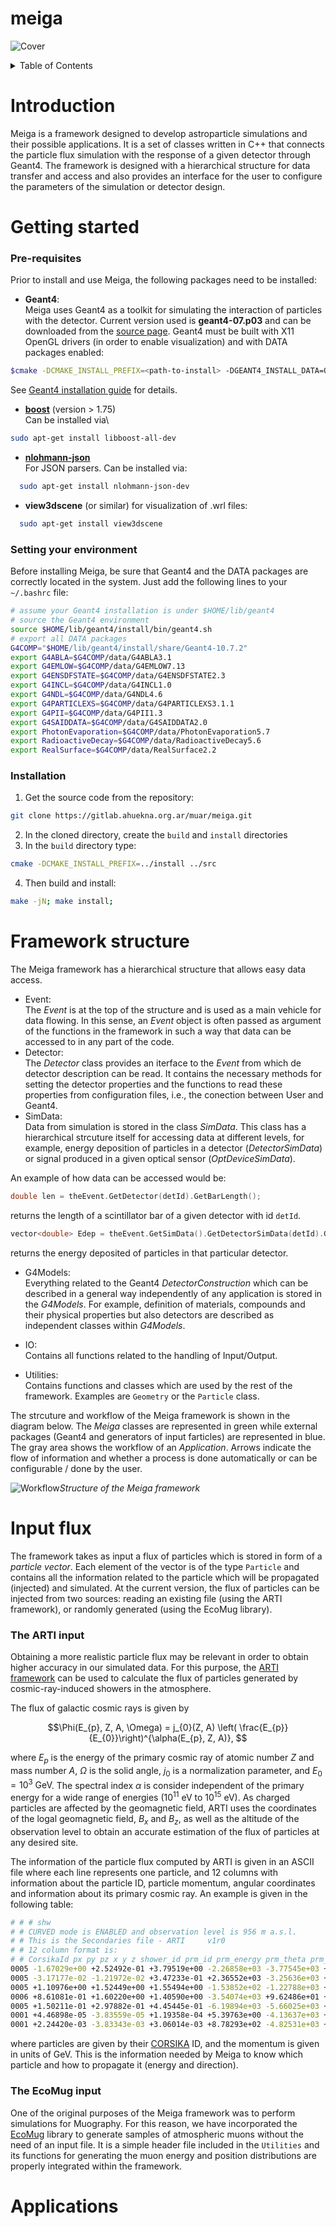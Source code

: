 # meiga

![Cover](src/Documentation/wcd.png)
<!-- TABLE OF CONTENTS -->
<details>
  <summary>Table of Contents</summary>
<br />
  <ol>
    <li><a href="#introduction">Introduction</a></li>
    <li><a href="#getting-started">Getting started</a></li>
    <li><a href="#framework-structure">Framework structure</a></li>
    <li><a href="#input-flux">Input flux</a></li>
    <li><a href="#applications">Applications</a></li>
  </ol>
</details>

# Introduction
Meiga is a framework designed to develop astroparticle simulations and their possible applications. It is a set of classes written in C++ that connects the particle flux simulation with the response of a given detector through Geant4. The framework is designed with a hierarchical structure for data transfer and access and also provides an interface for the user to configure the parameters of the simulation or detector design.

# Getting started

### Pre-requisites
Prior to install and use Meiga, the following packages need to be installed:

- **Geant4**:\
  Meiga uses Geant4 as a toolkit for simulating the interaction of particles with the detector. Current version used is **geant4-07.p03** and can be downloaded from the [source page](https://geant4.web.cern.ch/support/download_archive). Geant4 must be built with X11 OpenGL drivers (in order to enable visualization) and with DATA packages enabled:
```bash
$cmake -DCMAKE_INSTALL_PREFIX=<path-to-install> -DGEANT4_INSTALL_DATA=ON -DGEANT_USE_OPENGL_X11=ON <path-to-source>
```
  See [Geant4 installation guide](https://geant4-userdoc.web.cern.ch/UsersGuides/InstallationGuide/html/) for details.

- **[boost](https://www.boost.org/)** (version > 1.75)\
  Can be installed via\
```bash
sudo apt-get install libboost-all-dev
```

- **[nlohmann-json](https://github.com/nlohmann/json.git)** \
  For JSON parsers. Can be installed via:
```bash
  sudo apt-get install nlohmann-json-dev
```
- **view3dscene** (or similar) for visualization of .wrl files:
```bash
  sudo apt-get install view3dscene
```

### Setting your environment
Before installing Meiga, be sure that Geant4 and the DATA packages are correctly located in the system. Just add the following lines to your `~/.bashrc` file:
```bash
# assume your Geant4 installation is under $HOME/lib/geant4
# source the Geant4 environment
source $HOME/lib/geant4/install/bin/geant4.sh
# export all DATA packages
G4COMP="$HOME/lib/geant4/install/share/Geant4-10.7.2"
export G4ABLA=$G4COMP/data/G4ABLA3.1
export G4EMLOW=$G4COMP/data/G4EMLOW7.13
export G4ENSDFSTATE=$G4COMP/data/G4ENSDFSTATE2.3
export G4INCL=$G4COMP/data/G4INCL1.0
export G4NDL=$G4COMP/data/G4NDL4.6
export G4PARTICLEXS=$G4COMP/data/G4PARTICLEXS3.1.1
export G4PII=$G4COMP/data/G4PII1.3
export G4SAIDDATA=$G4COMP/data/G4SAIDDATA2.0
export PhotonEvaporation=$G4COMP/data/PhotonEvaporation5.7
export RadioactiveDecay=$G4COMP/data/RadioactiveDecay5.6
export RealSurface=$G4COMP/data/RealSurface2.2
```
### Installation

1. Get the source code from the repository:
```bash
git clone https://gitlab.ahuekna.org.ar/muar/meiga.git
``` 
2. In the cloned directory, create the `build` and `install` directories
3. In the `build` directory type:
```bash
cmake -DCMAKE_INSTALL_PREFIX=../install ../src
```
4. Then build and install:
```bash
make -jN; make install;
```

# Framework structure

The Meiga framework has a hierarchical structure that allows easy data access. 


- Event:\
The _Event_ is at the top of the structure and is used as a main vehicle for data flowing. In this sense, an _Event_ object is often passed as argument of the functions in the framework in such a way that data can be accessed to in any part of the code.
- Detector:\
The _Detector_ class provides an iterface to the _Event_ from which de detector description can be read. It contains the necessary methods for setting the detector properties and the functions to read these properties from configuration files, i.e., the conection between User and Geant4.
- SimData:\
Data from simulation is stored in the class _SimData_. This class has a hierarchical strcuture itself  for accessing data at different levels, for example, energy deposition of particles in a detector (_DetectorSimData_) or signal produced in a given optical sensor (_OptDeviceSimData_).

An example of how data can be accessed would be:

```cpp
double len = theEvent.GetDetector(detId).GetBarLength();
```

returns the length of a scintillator bar of a given detector with id `detId`.

```cpp
vector<double> Edep = theEvent.GetSimData().GetDetectorSimData(detId).GetEnergyDeposited();

```

returns the energy deposited of particles in that particular detector.

- G4Models:\
Everything related to the Geant4 _DetectorConstruction_ which can be described in a general way independently of any application is stored in the _G4Models_. For example, definition of materials, compounds and their physical properties but also detectors are described as independent classes within _G4Models_. 

- IO:\
Contains all functions related to the handling of Input/Output. 

- Utilities:\
Contains functions and classes which are used by the rest of the framework. Examples are `Geometry` or the `Particle` class.

The strcuture and workflow of the Meiga framework is shown in the diagram below. The _Meiga_ classes are represented in green while external packages (Geant4 and generators of input farticles) are represented in blue. The gray area shows the workflow of an _Application_. Arrows indicate the flow of information and whether a process is done automatically or can be configurable / done by the user.

![Workflow](src/Documentation/workflow.png)*Structure of the Meiga framework*

# Input flux

The framework takes as input a flux of particles which is stored in form of a _particle vector_. Each element of the vector is of the type `Particle` and contains all the information related to the particle which will be propagated (injected) and simulated. At the current version, the flux of particles can be injected from two sources: reading an existing file (using the ARTI framework), or randomly generated (using the EcoMug library).

### The ARTI input

Obtaining a more realistic particle flux may be relevant in order to obtain higher accuracy in our simulated data. For this purpose, the [ARTI framework](https://github.com/lagoproject/arti#top) can be used to calculate the flux of particles generated by cosmic-ray-induced showers in the atmosphere.   

The flux of galactic cosmic rays is given by
```math
\Phi(E_{p}, Z, A, \Omega) = j_{0}(Z, A) \left( \frac{E_{p}}{E_{0}}\right)^{\alpha(E_{p}, Z, A)}, 
``` 
where $E_{p}$ is the energy of the primary cosmic ray of atomic number _Z_ and mass number _A_, $\Omega$ is the solid angle, $j_{0}$ is a normalization parameter, and $E_0 = 10^3~\mathrm{GeV}$. The spectral index $\alpha$ is consider independent of the primary energy for a wide range of energies ($10^{11} \ \mathrm{eV}$ to $10^{15} \ \mathrm{eV}$). As charged particles are affected by the geomagnetic field, ARTI uses the coordinates of the logal geomagnetic field, $B_x$ and $B_z$, as well as the altitude of the observation level to obtain an accurate estimation of the flux of particles at any desired site. 

The information of the particle flux computed by ARTI is given in an ASCII file where each line represents one particle, and 12 columns with information about the particle ID, particle momentum, angular coordinates and information about its primary cosmic ray. An example is given in the following table:


```bash
# # # shw
# # CURVED mode is ENABLED and observation level is 956 m a.s.l.
# # This is the Secondaries file - ARTI     v1r0
# # 12 column format is:
# # CorsikaId px py pz x y z shower_id prm_id prm_energy prm_theta prm_phi
0005 -1.67029e+00 +2.52492e-01 +3.79519e+00 -2.26858e+03 -3.77545e+03 +9.54478e+02 00000001 0703 +1.41286e+02 +22.098 +149.536
0005 -3.17177e-02 -1.21972e-02 +3.47233e-01 +2.36552e+03 -3.25636e+03 +9.54729e+02 00000001 0703 +1.41286e+02 +22.098 +149.536
0005 +1.10976e+00 +1.52449e+00 +1.55494e+00 -1.53852e+02 -1.22788e+03 +9.55880e+02 00000002 0703 +1.27323e+02 +50.622 +056.129
0006 +8.61081e-01 +1.60220e+00 +1.40590e+00 -3.54074e+03 +9.62486e+01 +9.55016e+02 00000002 0703 +1.27323e+02 +50.622 +056.129
0005 +1.50211e-01 +2.97882e-01 +4.45445e-01 -6.19894e+03 -5.66025e+03 +9.50471e+02 00000002 0703 +1.27323e+02 +50.622 +056.129
0001 +4.46898e-05 -3.83559e-05 +1.19358e-04 +5.39763e+00 -4.13637e+03 +9.54657e+02 00000003 0703 +1.47967e+02 +52.981 -063.175
0001 +2.24420e-03 -3.83343e-03 +3.06014e-03 +8.78293e+02 -4.82531e+03 +9.54113e+02 00000003 0703 +1.47967e+02 +52.981 -063.175
```
where particles are given by their [CORSIKA](https://www.iap.kit.edu/corsika/) ID, and the momentum is given in units of GeV. This is the information needed by Meiga to know which particle and how to propagate it (energy and direction).

### The EcoMug input

One of the original purposes of the Meiga framework was to perform simulations for Muography. For this reason, we have incorporated the [EcoMug](https://github.com/dr4kan/EcoMug/tree/main) library to generate samples of atmospheric muons without the need of an input file. It is a simple header file included in the `Utilities` and its functions for generating the muon energy and position distributions are properly integrated within the framework.

# Applications
